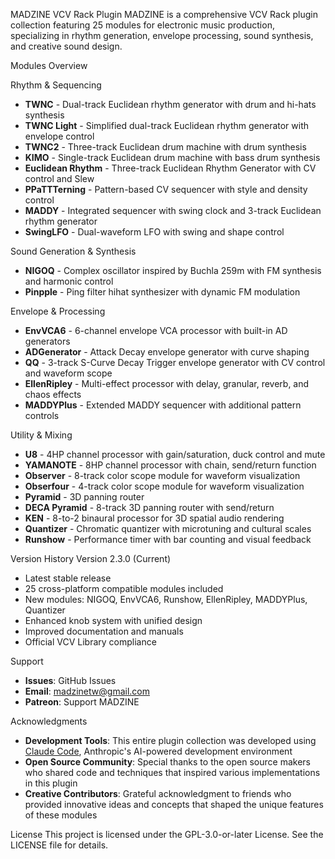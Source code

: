 MADZINE VCV Rack Plugin
MADZINE is a comprehensive VCV Rack plugin collection featuring 25 modules for electronic music production, specializing in rhythm generation, envelope processing, sound synthesis, and creative sound design.

Modules Overview

Rhythm & Sequencing
* **TWNC** - Dual-track Euclidean rhythm generator with drum and hi-hats synthesis
* **TWNC Light** - Simplified dual-track Euclidean rhythm generator with envelope control
* **TWNC2** - Three-track Euclidean drum machine with drum synthesis
* **KIMO** - Single-track Euclidean drum machine with bass drum synthesis
* **Euclidean Rhythm** - Three-track Euclidean Rhythm Generator with CV control and Slew
* **PPaTTTerning** - Pattern-based CV sequencer with style and density control
* **MADDY** - Integrated sequencer with swing clock and 3-track Euclidean rhythm generator
* **SwingLFO** - Dual-waveform LFO with swing and shape control

Sound Generation & Synthesis
* **NIGOQ** - Complex oscillator inspired by Buchla 259m with FM synthesis and harmonic control
* **Pinpple** - Ping filter hihat synthesizer with dynamic FM modulation

Envelope & Processing
* **EnvVCA6** - 6-channel envelope VCA processor with built-in AD generators
* **ADGenerator** - Attack Decay envelope generator with curve shaping
* **QQ** - 3-track S-Curve Decay Trigger envelope generator with CV control and waveform scope
* **EllenRipley** - Multi-effect processor with delay, granular, reverb, and chaos effects
* **MADDYPlus** - Extended MADDY sequencer with additional pattern controls

Utility & Mixing
* **U8** - 4HP channel processor with gain/saturation, duck control and mute
* **YAMANOTE** - 8HP channel processor with chain, send/return function
* **Observer** - 8-track color scope module for waveform visualization
* **Obserfour** - 4-track color scope module for waveform visualization
* **Pyramid** - 3D panning router
* **DECA Pyramid** - 8-track 3D panning router with send/return
* **KEN** - 8-to-2 binaural processor for 3D spatial audio rendering
* **Quantizer** - Chromatic quantizer with microtuning and cultural scales
* **Runshow** - Performance timer with bar counting and visual feedback

Version History
Version 2.3.0 (Current)
* Latest stable release
* 25 cross-platform compatible modules included
* New modules: NIGOQ, EnvVCA6, Runshow, EllenRipley, MADDYPlus, Quantizer
* Enhanced knob system with unified design
* Improved documentation and manuals
* Official VCV Library compliance

Support
* **Issues**: GitHub Issues
* **Email**: madzinetw@gmail.com
* **Patreon**: Support MADZINE

Acknowledgments
* **Development Tools**: This entire plugin collection was developed using [Claude Code](https://claude.ai/code), Anthropic's AI-powered development environment
* **Open Source Community**: Special thanks to the open source makers who shared code and techniques that inspired various implementations in this plugin
* **Creative Contributors**: Grateful acknowledgment to friends who provided innovative ideas and concepts that shaped the unique features of these modules

License
This project is licensed under the GPL-3.0-or-later License. See the LICENSE file for details.
